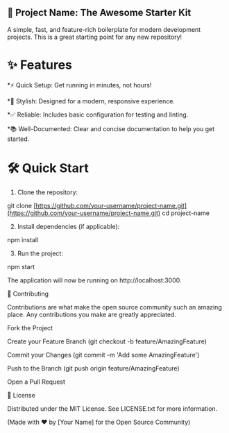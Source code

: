 ## 🚀 Project Name: The Awesome Starter Kit

A simple, fast, and feature-rich boilerplate for modern development projects. This is a great starting point for any new repository!

# ✨ Features

*⚡️ Quick Setup: Get running in minutes, not hours!

*🎨 Stylish: Designed for a modern, responsive experience.

*✅ Reliable: Includes basic configuration for testing and linting.

*📚 Well-Documented: Clear and concise documentation to help you get started.

# 🛠️ Quick Start

1. Clone the repository:

git clone [https://github.com/your-username/project-name.git](https://github.com/your-username/project-name.git)
cd project-name


2. Install dependencies (if applicable):

npm install


3. Run the project:

npm start


The application will now be running on http://localhost:3000.

🤝 Contributing

Contributions are what make the open source community such an amazing place. Any contributions you make are greatly appreciated.

Fork the Project

Create your Feature Branch (git checkout -b feature/AmazingFeature)

Commit your Changes (git commit -m 'Add some AmazingFeature')

Push to the Branch (git push origin feature/AmazingFeature)

Open a Pull Request

📄 License

Distributed under the MIT License. See LICENSE.txt for more information.

(Made with ❤️ by [Your Name] for the Open Source Community)
